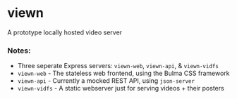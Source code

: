 # viewn
A prototype locally hosted video server

### Notes:
- Three seperate Express servers: `viewn-web`, `viewn-api`, & `viewn-vidfs`
- `viewn-web` - The stateless web frontend, using the Bulma CSS framework
- `viewn-api` - Currently a mocked REST API, using `json-server`
- `viewn-vidfs` - A static webserver just for serving videos + their posters
